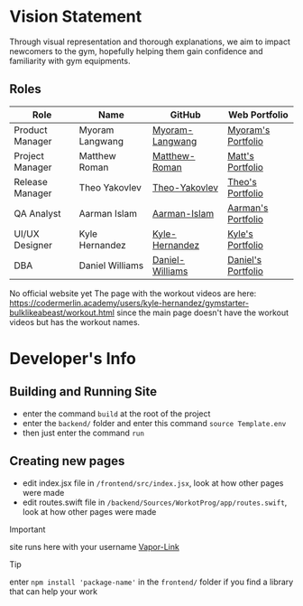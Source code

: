 # Vision Statement
Through visual representation and thorough explanations, we aim to impact newcomers to the gym, hopefully helping them gain confidence and familiarity with gym equipments.

## Roles
| Role            | Name            | GitHub                                            | Web Portfolio                                                                                                         |
|-----------------|-----------------|------------------------------------------------------------|-----------------------------------------------------------------------------------------------------------------------------------------|
| Product Manager | Myoram Langwang | [Myoram-Langwang](https://github.com/Myoram1)              | [Myoram's Portfolio](https://www.codermerlin.academy/users/myoram-langwang/Digital%20Portfolio/index.html)                                                                                
| Project Manager | Matthew Roman   | [Matthew-Roman](https://github.com/Matthew-Roman)          | [Matt's Portfolio](https://www.codermerlin.academy/users/matthew-roman/Digital%20Portfolio/index.html) |
| Release Manager | Theo Yakovlev   | [Theo-Yakovlev](https://github.com/theo-y-hky39)                               | [Theo's Portfolio](https://codermerlin.academy/users/fyodor-theodore-yakovlev/Digital%20Portfolio/index.html)                                                                                                      |
| QA Analyst      | Aarman Islam    | [Aarman-Islam]()                                | [Aarman's Portfolio](https://www.codermerlin.academy/users/aarman-islam/Digital%20Portfolio/index.html)                                                                                                     |
| UI/UX Designer  | Kyle Hernandez  | [Kyle-Hernandez](https://github.com/kylesdev91/kylesdev91.github.io)                              | [Kyle's Portfolio](https://www.codermerlin.academy/users/kyle-hernandez/Digital%20Portfolio/index.html)                                                                                                       |
| DBA             | Daniel Williams | [Daniel-Williams](https://github.com/DanielComputerScience)| [Daniel's Portfolio](https://www.codermerlin.academy/users/elijah-williams/Digital%20Portfolio/index.html)|

No official website yet
The page with the workout videos are here: https://codermerlin.academy/users/kyle-hernandez/gymstarter-bulklikeabeast/workout.html since the main page doesn't have the workout videos but has the workout names.

# Developer's Info

## Building and Running Site
- enter the command `build` at the root of the project
- enter the `backend/` folder and enter this command `source Template.env`
- then just enter the command `run`

## Creating new pages
- edit index.jsx file in `/frontend/src/index.jsx`, look at how other pages were made
- edit routes.swift file in `/backend/Sources/WorkotProg/app/routes.swift`, look at how other pages were made
 
>[!IMPORTANT]
>site runs here with your username [Vapor-Link](https://codermerlin.academy/vapor/user-name/)

>[!TIP]
>enter `npm install 'package-name'` in the `frontend/` folder if you find a library that can help your work





